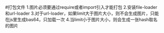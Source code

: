 #打包文件
1.图片必须要通过require或者import引入才能打包
2.安装file-loader和url-loader
3.对于url-loader，如果limit大于图片大小，则不会生成图片，只能在js里生成bas64，只加载一次
4.当limit小于图片大小，则会生成一张hash取名的图片

